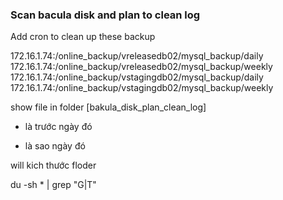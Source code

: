 ### Scan bacula disk and plan to clean log


Add cron to clean up these backup

 
172.16.1.74:/online_backup/vreleasedb02/mysql_backup/daily
172.16.1.74:/online_backup/vreleasedb02/mysql_backup/weekly
172.16.1.74:/online_backup/vstagingdb02/mysql_backup/daily
172.16.1.74:/online_backup/vstagingdb02/mysql_backup/weekly

show file in folder [bakula_disk_plan_clean_log]


+ là trước ngày đó
- là sao ngày đó



will kich thước floder

du -sh * | grep "G\|T"
